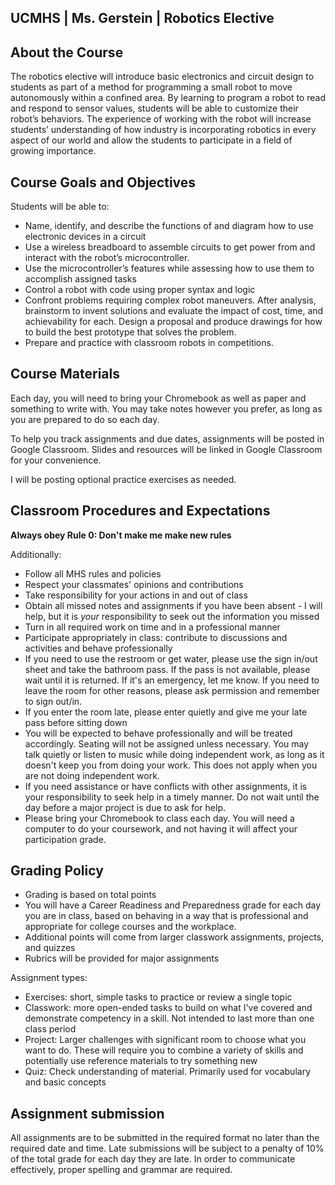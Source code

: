 <!-- ---
title: Robotics - Fall 2018
--- -->
## UCMHS  | Ms. Gerstein | Robotics Elective

## About the Course

The robotics elective will introduce basic electronics and circuit design to students as part of a method for programming a small robot to move autonomously within a confined area. By learning to program a robot to read and respond to sensor values, students will be able to customize their robot’s behaviors. The experience of working with the robot will increase students’ understanding of how industry is incorporating robotics in every aspect of our world and allow the students to participate in a field of growing importance.

## Course Goals and Objectives

Students will be able to:

* Name, identify, and describe the functions of and diagram how to use electronic devices in a circuit
* Use a wireless breadboard to assemble circuits to get power from and interact with the robot’s microcontroller.
* Use the microcontroller’s features while assessing how to use them to accomplish assigned tasks
* Control a robot with code using proper syntax and logic
* Confront problems requiring complex robot maneuvers. After analysis, brainstorm to invent solutions and evaluate the impact of cost, time, and achievability for each. Design a proposal and produce drawings for how to build the best prototype that solves the problem.
* Prepare and practice with classroom robots in competitions.


## Course Materials

Each day, you will need to bring your Chromebook as well as paper and something to write with. You may take notes however you prefer, as long as you are prepared to do so each day.

To help you track assignments and due dates, assignments will be posted in Google Classroom. Slides and resources will be linked in Google Classroom for your convenience.

I will be posting optional practice exercises as needed.

## Classroom Procedures and Expectations

**Always obey Rule 0: Don't make me make new rules**

Additionally: 

* Follow all MHS rules and policies
* Respect your classmates' opinions and contributions
* Take responsibility for your actions in and out of class
* Obtain all missed notes and assignments if you have been absent - I will help, but it is *your* responsibility to seek out the information you missed
* Turn in all required work on time and in a professional manner
* Participate appropriately in class: contribute to discussions and activities and behave professionally
* If you need to use the restroom or get water, please use the sign in/out sheet and take the bathroom pass. If the pass is not available, please wait until it is returned. If it's an emergency, let me know. If you need to leave the room for other reasons, please ask permission and remember to sign out/in.
* If you enter the room late, please enter quietly and give me your late pass before sitting down
* You will be expected to behave professionally and will be treated accordingly. Seating will not be assigned unless necessary. You may talk quietly or listen to music while doing independent work, as long as it doesn't keep you from doing your work. This does not apply when you are not doing independent work.
* If you need assistance or have conflicts with other assignments, it is your responsibility to seek help in a timely manner. Do not wait until the day before a major project is due to ask for help.
* Please bring your Chromebook to class each day. You will need a computer to do your coursework, and not having it will affect your participation grade.

## Grading Policy

* Grading is based on total points
* You will have a Career Readiness and Preparedness grade for each day you are in class, based on behaving in a way that is professional and appropriate for college courses and the workplace.
* Additional points will come from larger classwork assignments, projects, and quizzes
* Rubrics will be provided for major assignments

Assignment types:

* Exercises: short, simple tasks to practice or review a single topic
* Classwork: more open-ended tasks to build on what I've covered and demonstrate competency in a skill. Not intended to last more than one class period
* Project: Larger challenges with significant room to choose what you want to do. These will require you to combine a variety of skills and potentially use reference materials to try something new
* Quiz: Check understanding of material. Primarily used for vocabulary and basic concepts

## Assignment submission

All assignments are to be submitted in the required format no later than the required date and time. Late submissions will be subject to a penalty of 10% of the total grade for each day they are late. In order to communicate effectively, proper spelling and grammar are required.